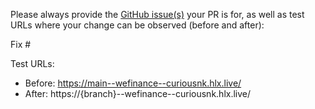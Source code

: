 Please always provide the [GitHub issue(s)](../issues) your PR is for, as well as test URLs where your change can be observed (before and after):

Fix #<gh-issue-id>

Test URLs:
- Before: https://main--wefinance--curiousnk.hlx.live/
- After: https://{branch}--wefinance--curiousnk.hlx.live/
